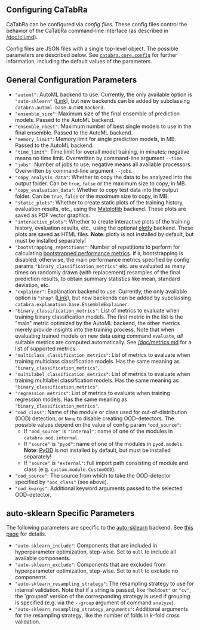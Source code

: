 ## Configuring CaTabRa

CaTabRa can be configured via *config files*. These config files control the behavior of the CaTabRa command-line
interface (as described in [/doc/cli.md](https://github.com/risc-mi/catabra/tree/main/doc/cli.md)).

Config files are JSON files with a single top-level object. The possible parameters are described below.
See [`catabra.core.config`](https://github.com/risc-mi/catabra/tree/main/catabra/core/config.py) for further
information, including the default values of the parameters.

## General Configuration Parameters
* `"automl"`: AutoML backend to use. Currently, the only available option is `"auto-sklearn"`
    ([Link](https://automl.github.io/auto-sklearn/master/)), but new backends can be added by subclassing
    `catabra.automl.base.AutoMLBackend`.
* `"ensemble_size"`: Maximum size of the final ensemble of prediction models. Passed to the AutoML backend.
* `"ensemble_nbest"`: Maximum number of best single models to use in the final ensemble. Passed to the AutoML
    backend.
* `"memory_limit"`: Memory limit for single prediction models, in MB. Passed to the AutoML backend.
* `"time_limit"`: Time limit for overall model training, in minutes; negative means no time limit. Overwritten by
    command-line argument `--time`.
* `"jobs"`: Number of jobs to use; negative means all available processors. Overwritten by command-line argument
    `--jobs`.
* `"copy_analysis_data"`: Whether to copy the data to be analyzed into the output folder. Can be `true`, `false` or the
    maximum size to copy, in MB.
* `"copy_evaluation_data"`: Whether to copy test data into the output folder. Can be `true`, `false` or the
    maximum size to copy, in MB.
* `"static_plots"`: Whether to create static plots of the training history, evaluation results, etc., using the
    [Matplotlib](https://matplotlib.org/) backend. These plots are saved as PDF vector graphics.
* `"interactive_plots"`: Whether to create interactive plots of the training history, evaluation results, etc., using
    the optional [plotly](https://plotly.com/python/) backend. These plots are saved as HTML files. **Note**: plotly
    is not installed by default, but must be installed separately!
* `"bootstrapping_repetitions"`: Number of repetitions to perform for calculating
    [bootstrapped performance metrics](https://en.wikipedia.org/wiki/Bootstrapping_(statistics)).
    If `0`, bootstrapping is disabled; otherwise, the main performance metrics specified by config params
    `"binary_classification_metrics"` etc. are evaluated as many times on randomly drawn (with replacement) resamples
    of the final prediction results, to obtain summary statistics like mean, standard deviation, etc.
* `"explainer"`: Explanation backend to use. Currently, the only available option is `"shap"`
    ([Link](https://github.com/slundberg/shap)), but new backends can be added by subclassing
    `catabra.explanation.base.EnsembleExplainer`.
* `"binary_classification_metrics"`: List of metrics to evaluate when training binary classification models. The first
    metric in the list is the "main" metric optimized by the AutoML backend, the other metrics merely provide insights
    into the training process. Note that when evaluating trained models on new data using command `evaluate`, *all*
    suitable metrics are computed automatically.
    See [/doc/metrics.md](https://github.com/risc-mi/catabra/tree/main/doc/metrics.md) for a list of supported metrics.
* `"multiclass_classification_metrics"`: List of metrics to evaluate when training multiclass classification models.
    Has the same meaning as `"binary_classification_metrics"`.
* `"multilabel_classification_metrics"`: List of metrics to evaluate when training multilabel classification models.
    Has the same meaning as `"binary_classification_metrics"`.
* `"regression_metrics"`: List of metrics to evaluate when training regression models.
    Has the same meaning as `"binary_classification_metrics"`.
* `"ood_class"`: Name of the module or class used for out-of-distribution (OOD) detection, or `None` to disable
    creating OOD-detectors. The possible values depend on the value of config param `"ood_source"`:
  * If `"ood_source"` is `"internal"`: name of one of the modules in `catabra.ood.internal`.
  * If `"source"` is `"pyod"`: name of one of the modules in `pyod.models`.
      **Note**: [PyOD](https://github.com/yzhao062/pyod) is not installed by default, but must be installed separately!
  * If `"source"` is `"external"`: full import path consisting of module and class (e.g. `custom.module.CustomOOD`).
* `"ood_source"`: The source from which to take the OOD-detector specified by `"ood_class"` (see above).
* `"ood_kwargs"`: Additional keyword arguments passed to the selected OOD-detector.

## auto-sklearn Specific Parameters

The following parameters are specific to the [auto-sklearn](https://automl.github.io/auto-sklearn/master/) backend.
See [this page](https://automl.github.io/auto-sklearn/master/api.html) for details.
* `"auto-sklearn_include"`: Components that are included in hyperparameter optimization, step-wise. Set to `null` to include all
    available components.
* `"auto-sklearn_exclude"`: Components that are excluded from hyperparameter optimization, step-wise. Set to `null` to exclude no
    components.
* `"auto-sklearn_resampling_strategy"`: The resampling strategy to use for internal validation. Note that if a string is passed,
    like `"holdout"` or `"cv"`, the 'grouped' version of the corresponding strategy is used if grouping is specified
    (e.g. via the `--group` argument of command `analyze`).
* `"auto-sklearn_resampling_strategy_arguments"`: Additional arguments for the resampling strategy, like the number of folds in
    *k*-fold cross validation.